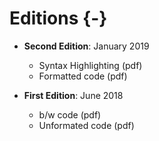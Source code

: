 # Editions {-}

- **Second Edition**: January 2019
  - Syntax Highlighting (pdf)
  - Formatted code (pdf)

- **First Edition**: June 2018
  - b/w code (pdf)
  - Unformated code (pdf)
